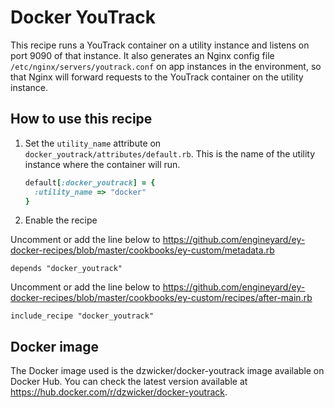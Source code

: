 # Docker YouTrack

This recipe runs a YouTrack container on a utility instance and listens on port 9090 of that instance.
It also generates an Nginx config file `/etc/nginx/servers/youtrack.conf` on app instances in the environment, so that Nginx will forward requests to the YouTrack container on the utility instance.

## How to use this recipe

1. Set the `utility_name` attribute on `docker_youtrack/attributes/default.rb`. This is the name of the utility instance where the container will run.

      ```ruby
      default[:docker_youtrack] = {
        :utility_name => "docker"
      }

      ```

2. Enable the recipe

  Uncomment or add the line below to https://github.com/engineyard/ey-docker-recipes/blob/master/cookbooks/ey-custom/metadata.rb
  
  ```
  depends "docker_youtrack"
  ``` 
  
  Uncomment or add the line below to https://github.com/engineyard/ey-docker-recipes/blob/master/cookbooks/ey-custom/recipes/after-main.rb
  
  ```
  include_recipe "docker_youtrack"
  ```

## Docker image

The Docker image used is the dzwicker/docker-youtrack image available on Docker Hub. You can check the latest version available at https://hub.docker.com/r/dzwicker/docker-youtrack.
